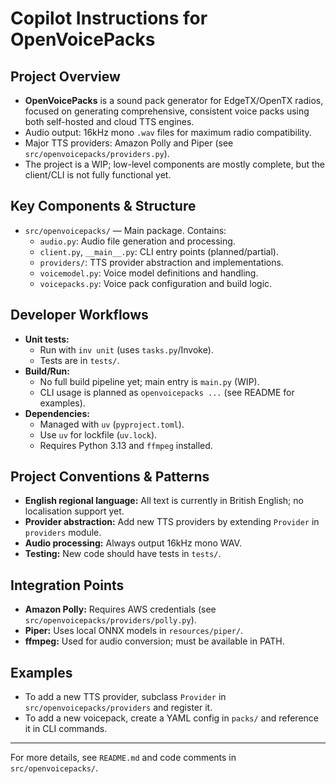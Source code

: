 # Copilot Instructions for OpenVoicePacks

## Project Overview
- **OpenVoicePacks** is a sound pack generator for EdgeTX/OpenTX radios, focused on generating comprehensive, consistent voice packs using both self-hosted and cloud TTS engines.
- Audio output: 16kHz mono `.wav` files for maximum radio compatibility.
- Major TTS providers: Amazon Polly and Piper (see `src/openvoicepacks/providers.py`).
- The project is a WIP; low-level components are mostly complete, but the client/CLI is not fully functional yet.

## Key Components & Structure
- `src/openvoicepacks/` — Main package. Contains:
  - `audio.py`: Audio file generation and processing.
  - `client.py`, `__main__.py`: CLI entry points (planned/partial).
  - `providers/`: TTS provider abstraction and implementations.
  - `voicemodel.py`: Voice model definitions and handling.
  - `voicepacks.py`: Voice pack configuration and build logic.

## Developer Workflows
- **Unit tests:**
  - Run with `inv unit` (uses `tasks.py`/Invoke).
  - Tests are in `tests/`.
- **Build/Run:**
  - No full build pipeline yet; main entry is `main.py` (WIP).
  - CLI usage is planned as `openvoicepacks ...` (see README for examples).
- **Dependencies:**
  - Managed with `uv` (`pyproject.toml`).
  - Use `uv` for lockfile (`uv.lock`).
  - Requires Python 3.13 and `ffmpeg` installed.

## Project Conventions & Patterns
- **English regional language:** All text is currently in British English; no localisation support yet.
- **Provider abstraction:** Add new TTS providers by extending `Provider` in `providers` module.
- **Audio processing:** Always output 16kHz mono WAV.
- **Testing:** New code should have tests in `tests/`.

## Integration Points
- **Amazon Polly:** Requires AWS credentials (see `src/openvoicepacks/providers/polly.py`).
- **Piper:** Uses local ONNX models in `resources/piper/`.
- **ffmpeg:** Used for audio conversion; must be available in PATH.

## Examples
- To add a new TTS provider, subclass `Provider` in `src/openvoicepacks/providers` and register it.
- To add a new voicepack, create a YAML config in `packs/` and reference it in CLI commands.

---
For more details, see `README.md` and code comments in `src/openvoicepacks/`.
